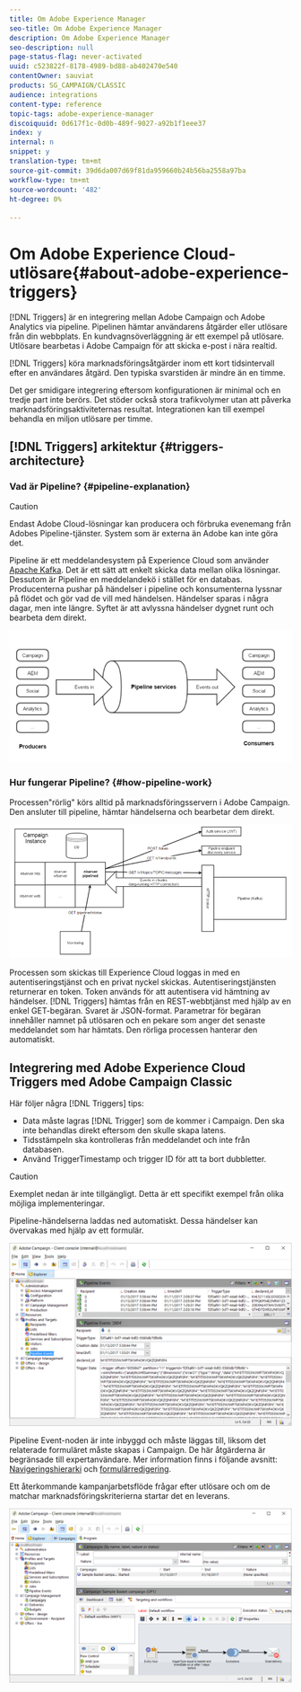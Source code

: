 ```yaml
---
title: Om Adobe Experience Manager
seo-title: Om Adobe Experience Manager
description: Om Adobe Experience Manager
seo-description: null
page-status-flag: never-activated
uuid: c523822f-8178-4989-bd88-ab402470e540
contentOwner: sauviat
products: SG_CAMPAIGN/CLASSIC
audience: integrations
content-type: reference
topic-tags: adobe-experience-manager
discoiquuid: 0d617f1c-0d0b-489f-9027-a92b1f1eee37
index: y
internal: n
snippet: y
translation-type: tm+mt
source-git-commit: 39d6da007d69f81da959660b24b56ba2558a97ba
workflow-type: tm+mt
source-wordcount: '482'
ht-degree: 0%

---
```



# Om Adobe Experience Cloud-utlösare{#about-adobe-experience-triggers}

[!DNL Triggers] är en integrering mellan Adobe Campaign och Adobe Analytics via pipeline. Pipelinen hämtar användarens åtgärder eller utlösare från din webbplats. En kundvagnsöverläggning är ett exempel på utlösare. Utlösare bearbetas i Adobe Campaign för att skicka e-post i nära realtid.

[!DNL Triggers] köra marknadsföringsåtgärder inom ett kort tidsintervall efter en användares åtgärd. Den typiska svarstiden är mindre än en timme.

Det ger smidigare integrering eftersom konfigurationen är minimal och en tredje part inte berörs.
Det stöder också stora trafikvolymer utan att påverka marknadsföringsaktiviteternas resultat. Integrationen kan till exempel behandla en miljon utlösare per timme.

## [!DNL Triggers] arkitektur {#triggers-architecture}

### Vad är Pipeline? {#pipeline-explanation}

>[!CAUTION]
>
>Endast Adobe Cloud-lösningar kan producera och förbruka evenemang från Adobes Pipeline-tjänster. System som är externa än Adobe kan inte göra det.

Pipeline är ett meddelandesystem på Experience Cloud som använder [Apache Kafka](http://kafka.apache.org/). Det är ett sätt att enkelt skicka data mellan olika lösningar. Dessutom är Pipeline en meddelandekö i stället för en databas. Producenterna pushar på händelser i pipeline och konsumenterna lyssnar på flödet och gör vad de vill med händelsen. Händelser sparas i några dagar, men inte längre. Syftet är att avlyssna händelser dygnet runt och bearbeta dem direkt.

![](assets/triggers_1.png)

### Hur fungerar Pipeline? {#how-pipeline-work}

Processen&quot;rörlig&quot; körs alltid på marknadsföringsservern i Adobe Campaign. Den ansluter till pipeline, hämtar händelserna och bearbetar dem direkt.

![](assets/triggers_2.png)

Processen som skickas till Experience Cloud loggas in med en autentiseringstjänst och en privat nyckel skickas. Autentiseringstjänsten returnerar en token. Token används för att autentisera vid hämtning av händelser. [!DNL Triggers] hämtas från en REST-webbtjänst med hjälp av en enkel GET-begäran. Svaret är JSON-format. Parametrar för begäran innehåller namnet på utlösaren och en pekare som anger det senaste meddelandet som har hämtats. Den rörliga processen hanterar den automatiskt.

## Integrering med Adobe Experience Cloud Triggers med Adobe Campaign Classic

Här följer några [!DNL Triggers] tips:

* Data måste lagras [!DNL Trigger] som de kommer i Campaign. Den ska inte behandlas direkt eftersom den skulle skapa latens.
* Tidsstämpeln ska kontrolleras från meddelandet och inte från databasen.
* Använd TriggerTimestamp och trigger ID för att ta bort dubbletter.

>[!CAUTION]
>
>Exemplet nedan är inte tillgängligt. Detta är ett specifikt exempel från olika möjliga implementeringar.

Pipeline-händelserna laddas ned automatiskt. Dessa händelser kan övervakas med hjälp av ett formulär.

![](assets/triggers_3.png)

Pipeline Event-noden är inte inbyggd och måste läggas till, liksom det relaterade formuläret måste skapas i Campaign. De här åtgärderna är begränsade till expertanvändare. Mer information finns i följande avsnitt: [Navigeringshierarki](../../configuration/using/about-navigation-hierarchy.md) och [formulärredigering](../../configuration/using/editing-forms.md).

Ett återkommande kampanjarbetsflöde frågar efter utlösare och om de matchar marknadsföringskriterierna startar det en leverans.

![](assets/triggers_4.png)
